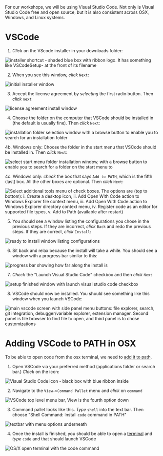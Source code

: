 For our workshops, we will be using Visual Studio Code. Not only is Visual Studio Code free and open source, but it is also consistent across OSX, Windows, and Linux systems.

# VSCode
1. *Click* on the VScode installer in your downloads folder:

![installer shortcut - shaded blue box with ribbon logo. It has something like `VSCodeSetup-` at the front of its filename](../images/windows/vscode/vscode00.png)

2. When you see this window, *click* `Next`:

 ![initial installer window](../images/windows/vscode/vscode01.png)
 
 3. Accept the license agreement by *selecting* the first radio button. Then *click* `next`  
 
 ![license agreement install window](../images/windows/vscode/vscode02.png)
 
 4. Choose the folder on the computer that VSCode should be installed in (the default is usually fine). Then *click* `Next`:
 
 ![installation folder selection window with a browse button to enable you to search for an installation folder](../images/windows/vscode/vscode03.png)
 
 4b. Windows only: Choose the folder in the start menu that VSCode should be installed in. Then *click* `Next`:
 
 ![select start menu folder installation window, with a browse button to enable you to search for a folder on the start menu to ](../images/windows/vscode/vscode04.png)
 
 4c. Windows only: *check* the box that says `Add to PATH`, which is the fifth (last) box. All the other boxes are optional. Then *click* `Next`:
 
 ![Select additional tools menu of check boxes. The options are (top to bottom): i. Create a desktop icon, ii. Add `Open With Code` action to Windows Explorer file context menu, iii. Add `Open With Code` action to Windows Explorer directory context menu, iv. Register code as an editor for supported file types, v. Add to Path (available after restart)](../images/windows/vscode/vscode05.png)

5. You should see a window listing the configurations you chose in the previous steps. If they are incorrect, *click* `Back` and redo the previous steps. If they are correct, *click* `Install`:

 ![ready to install window listing configurations](../images/windows/vscode/vscode06.png)

6. Sit back and relax because the install will take a while. You should see a window with a progress bar similar to this:

![progress bar showing how far along the install is](../images/windows/vscode/vscode07.png) 

7. *Check* the "Launch Visual Studio Code" checkbox and then *click* `Next`

![setup finished window with launch visual studio code checkbox](../images/windows/vscode/vscode08.png)

8. VSCode should now be installed. You should see something like this window when you launch VSCode:

![main vscode screen with side panel menu buttons: file explorer, search, git integration, debugger/variable explorer, extension manager. Second panel is file browser to find file to open, and third panel is to chose customizations](../images/windows/vscode/vscode09.png)

# Adding VSCode to PATH in OSX
 To be able to open code from the osx terminal, we need to [add it to path](https://code.visualstudio.com/docs/setup/mac). 

1. Open VSCode via your preferred method (applications folder or search bar.) *Clock* on the icon:

![Visual Studio Code icon - black box with blue ribbon inside](../images/osx/vscode/path00.png)

2. Navigate to the `View->Command Pallet` menu and *click* on `command`

![VSCode top level menu bar, View is the fourth option down](../images/osx/vscode/path01.png)

3. Command pallet looks like this. *Type* `shell` into the text bar. Then choose "Shell Command: Install `code` command in PATH" 

![textbar with menu options underneath](../images/osx/vscode/path02.png)

4. Once the install is finished, you should be able to open a [terminal](osx_terminal.md) and *type* `code` and that should launch VSCode

![OS/X open terminal with the code command](../images/osx/vscode/path03.png)
